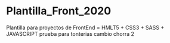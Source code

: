 # Plantilla_Front_2020
Plantilla para proyectos de FrontEnd = HMLT5 + CSS3 + SASS + JAVASCRIPT
prueba para tonterias
cambio chorra 2
